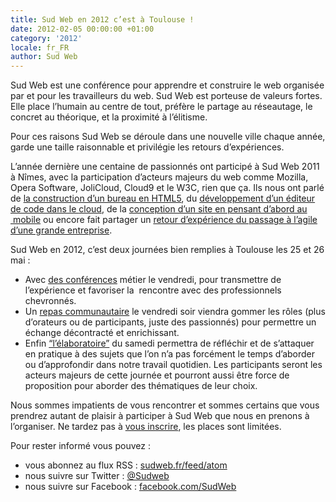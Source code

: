```yaml
---
title: Sud Web en 2012 c’est à Toulouse !
date: 2012-02-05 00:00:00 +01:00
category: '2012'
locale: fr_FR
author: Sud Web
---
```


Sud Web est une conférence pour apprendre et construire le web organisée par et pour les travailleurs du web. Sud Web est porteuse de valeurs fortes. Elle place l’humain au centre de tout, préfère le partage au réseautage, le concret au théorique, et la proximité à l’élitisme.

Pour ces raisons Sud Web se déroule dans une nouvelle ville chaque année, garde une taille raisonnable et privilégie les retours d’expériences.

L&rsquo;année dernière une centaine de passionnés ont participé à Sud Web 2011 à Nîmes, avec la participation d&rsquo;acteurs majeurs du web comme Mozilla, <span lang="en">Opera Software</span>, <span lang="en">JoliCloud</span>, <span lang="en">Cloud9</span> et le <abbr>W3C</abbr>, rien que ça. Ils nous ont parlé de [la construction d’un bureau en <abbr>HTML5</abbr>][1], du [développement d’un éditeur de code dans le <span lang="en">cloud</span>][2], de la [conception d’un site en pensant d&rsquo;abord au  mobile][3] ou encore fait partager un [retour d&rsquo;expérience du passage à l&rsquo;agile d&rsquo;une grande entreprise][4].

Sud Web en 2012, c&rsquo;est deux journées bien remplies à Toulouse les 25 et 26 mai :

* Avec [des conférences][5] métier le vendredi, pour transmettre de l&rsquo;expérience et favoriser la  rencontre avec des professionnels chevronnés.
* Un [repas communautaire][6] le vendredi soir viendra gommer les rôles (plus d’orateurs ou de participants, juste des passionnés) pour permettre un échange décontracté et enrichissant.
* Enfin [“l&rsquo;élaboratoire”][7] du samedi permettra de réfléchir et de s&rsquo;attaquer en pratique à des sujets que l’on n’a pas forcément le temps d’aborder ou d’approfondir dans notre travail quotidien. Les participants seront les acteurs majeurs de cette journée et pourront aussi être force de proposition pour aborder des thématiques de leur choix.

Nous sommes impatients de vous rencontrer et sommes certains que vous prendrez autant de plaisir à participer à Sud Web que nous en prenons à l&rsquo;organiser. Ne tardez pas à [vous inscrire][8], les places sont limitées.

Pour rester informé vous pouvez :

* vous abonnez au flux <abbr>RSS</abbr> : [sudweb.fr/feed/atom][9]
* nous suivre sur <span lang="en">Twitter</span> : [@Sudweb][10]
* nous suivre sur <span lang="en">Facebook</span> : <a href="http://facebook.com/SudWeb" target="_blank">facebook.com/SudWeb</a>

 [1]: https://www.youtube.com/watch?v=0rbY6q5Z7Lw
 [2]: https://www.youtube.com/watch?v=MMqApS8mF-Q
 [3]: https://www.youtube.com/watch?v=zv8aNba3AkM
 [4]: https://www.youtube.com/watch?v=WZjP9_Unxcs
 [5]: https://sudweb.fr/2012/schedule/conferences/
 [6]: https://sudweb.fr/2012/schedule/repas-communautaire/
 [7]: https://sudweb.fr/2012/schedule/elaboratoire/
 [8]: https://sudweb.fr/2012/inscription/
 [9]: https://sudweb.fr/blog/feed.xml
 [10]: https://twitter.com/SudWeb
